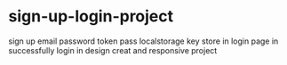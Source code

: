 # sign-up-login-project
sign up email password token pass localstorage key store  in login page in successfully login in design creat and responsive project 
